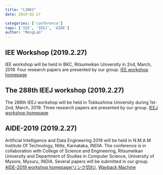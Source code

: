 ```yaml
---
title: "LINKS"
date: 2019-02-27

categories: ['conference']
tags: ['IEE', 'IEEJ', 'AIDE']
author: "MengLab"
---
```

## IEE Workshop (2019.2.27)

IEE workshop will be held in BKC, Ritsumeikan University in 2nd, March, 2019. Four research papers are presented by our group. [IEE workshop homepage](https://workshop.iee.or.jp/sbtk/cgi-bin/sbtk-showprogram.cgi?workshopid=SBW00005E07)

## The 288th IEEJ workshop (2019.2.27)

The 288th IEEJ workshop will be held in Tokkushima University during 1st-2nd, March, 2019. Three research papers are presented by our group. [IEEJ workshop homepage](https://www.iieej.org/events/288kenkyukai-kaisai/)

## AIDE-2019 (2019.2.27)

Artificial Intelligence and Data Engineering 2019 will be held in N.M.A.M Institute Of Technology, Nitte, Karnataka, INDIA. The conference is in collaboration with College of Science and Engineering, Ritsumeikan University and Department of Studies in Computer Science, University of Mysore, Mysuru, INDIA. Several papers will be submitted in our group. [AIDE-2019 workshop homepage(リンク切れ)](http://aide2019.in/), [Wayback Machine](https://web.archive.org/web/20191019082353/http://www.aide2019.in/)
